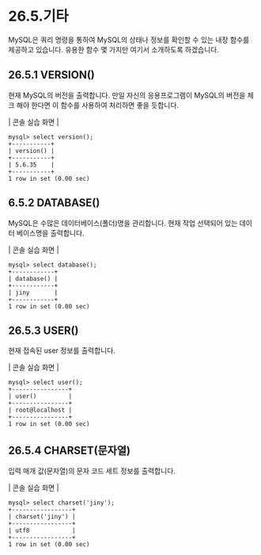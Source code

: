 # 26.5.기타 
MySQL은 쿼리 명령을 통하여 MySQL의 상태나 정보를 확인할 수 있는 내장 함수를 제공하고 있습니다. 유용한 함수 몇 가지만 여기서 소개하도록 하겠습니다.  

## 26.5.1 VERSION() 
현재 MySQL의 버전을 출력합니다. 만일 자신의 응용프로그램이 MySQL의 버전을 체크 
해야 한다면 이 함수를 사용하여 처리하면 좋을 듯합니다.  

| 콘솔 실습 화면 | 
```
mysql> select version();
+-----------+
| version() |
+-----------+
| 5.6.35    |
+-----------+
1 row in set (0.00 sec)

```

## 6.5.2 DATABASE() 
MySQL은 수많은 데이터베이스(폴더)명을 관리합니다. 현재 작업 선택되어 있는 데이터 베이스명을 출력합니다.  

| 콘솔 실습 화면 | 
```
mysql> select database();
+------------+
| database() |
+------------+
| jiny       |
+------------+
1 row in set (0.00 sec)

```

## 26.5.3 USER() 
현재 접속된 user 정보를 출력합니다.  

| 콘솔 실습 화면 | 
```
mysql> select user();
+----------------+
| user()         |
+----------------+
| root@localhost |
+----------------+
1 row in set (0.00 sec)

```

## 26.5.4 CHARSET(문자열) 
입력 매개 값(문자열)의 문자 코드 세트 정보를 출력합니다.  

| 콘솔 실습 화면 | 
```
mysql> select charset('jiny');
+-----------------+
| charset('jiny') |
+-----------------+
| utf8            |
+-----------------+
1 row in set (0.00 sec)

```